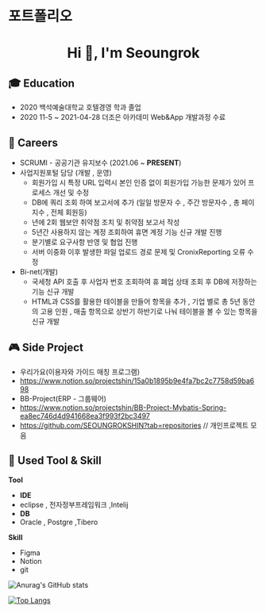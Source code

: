 # 포트폴리오

<h1 align="center">Hi 👋, I'm Seoungrok</h1>

## 🎓 Education
- 2020 백석예술대학교 호텔경영 학과 졸업 
- 2020 11-5 ~ 2021-04-28 더조은 아카데미 Web&App 개발과정 수료

<!--
## 🌱 Interests
- **Simultaneous Localization and Mapping (SLAM)**
  - Visual-SLAM, Visual-inertial odometry, Visual-localization, Semantic SLAM
- **Computer Vision**
  - Object pose estimation, Visual tracking, Multiple view geometry
- **Imaging**
  - Photography, Surgical imaging, Multi/Hyperspectral imaging
- **Deep Learning**
  - Keypoint detection, Image retrieval, Segmentation
-->

## 🔭 Careers
- SCRUMI - 공공기관 유지보수 (2021.06 ~ **PRESENT**)
- 사업지원포털 담당 (개발 , 운영)
  - 회원가입 시 특정 URL 입력시 본인 인증 없이 회원가입 가능한 문제가 있어 프로세스 개선 및 수정
  - DB에 쿼리 조회 하여 보고서에 추가 (일일 방문자 수 , 주간 방문자수 , 총 페이지수 , 전체 회원등)
  - 년에 2회 웹보안 취약점 조치 및 취약점 보고서 작성
  - 5년간 사용하지 않는 계정 조회하여 휴면 계정 기능 신규 개발 진행
  - 분기별로 요구사항 반영 및 협업 진행
  - 서버 이중화 이후 발생한 파일 업로드 경로 문제 및 CronixReporting 오류 수정
- Bi-net(개발)
  - 국세청 API 호출 후 사업자 번호 조회하여 휴 폐업 상태 조회 후 DB에 저장하는 기능 신규 개발
  - HTML과 CSS를 활용한 테이블을 만들어 항목을 추가 , 기업 별로 총 5년 동안의 고용 인원 , 매출 항목으로 상반기 하반기로 나눠 테이블을 볼 수 있는 항목을 신규 개발

## 🎮 Side Project
 - 우리가요(이용자와 가이드 매칭 프로그램)
 - https://www.notion.so/projectshin/15a0b1895b9e4fa7bc2c7758d59ba698
 - BB-Project(ERP - 그룹웨어)
 - https://www.notion.so/projectshin/BB-Project-Mybatis-Spring-ea8ec746d4d941668ea3f993f2bc3497
 - https://github.com/SEOUNGROKSHIN?tab=repositories // 개인프로젝트 모음  

## 📝 Used Tool & Skill
**Tool**
- **IDE**
- eclipse , 전자정부프레임워크 ,Intelij 
- **DB**
- Oracle , Postgre ,Tibero

**Skill**
  - Figma
  - Notion
  - git


<!--
**SEOUNGROKSHIN/SEOUNGROKSHIN** is a ✨ _special_ ✨ repository because its `README.md` (this file) appears on your GitHub profile.


Here are some ideas to get you started:

- 🔭 I’m currently working on ...
- 🌱 I’m currently learning ...
- 👯 I’m looking to collaborate on ...
- 🤔 I’m looking for help with ...
- 💬 Ask me about ...
- 📫 How to reach me: ...
- 😄 Pronouns: ...
- ⚡ Fun fact: ...
-->

![Anurag's GitHub stats](https://github-readme-stats.vercel.app/api?username=SEOUNGROKSHIN&show_icons=true&theme=shadow_blue) 

[![Top Langs](https://github-readme-stats.vercel.app/api/top-langs/?username=SEOUNGROKSHIN&exclude_repo=SEOUNGROKSHIN.github.io,SEOUNGROKSHIN.github.io-legacyblog_source,SEOUNGROKSHIN,&layout=compact)](https://github.com/anuraghazra/github-readme-stats)
